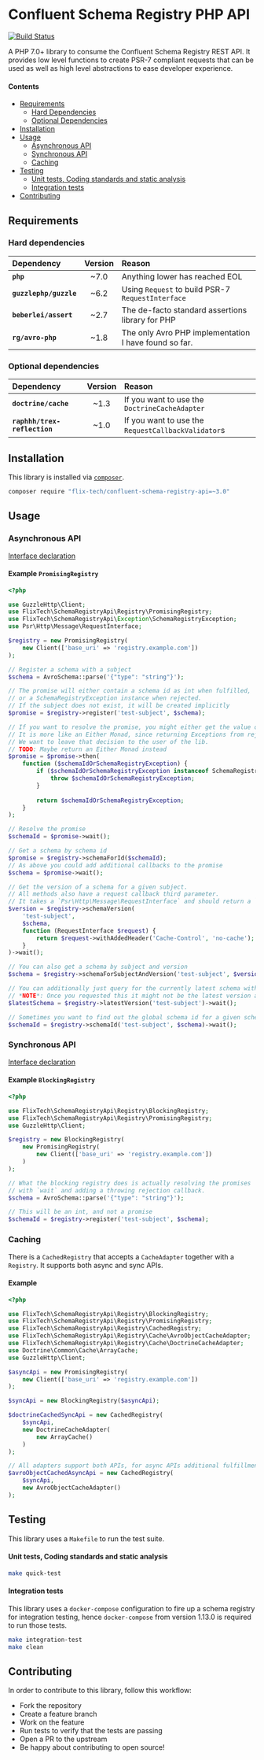 # Confluent Schema Registry PHP API

[![Build Status](https://travis-ci.org/flix-tech/schema-registry-php-client.svg?branch=2.0.2)](https://travis-ci.org/flix-tech/schema-registry-php-client)

A PHP 7.0+ library to consume the Confluent Schema Registry REST API. It provides low level functions to create PSR-7
compliant requests that can be used as well as high level abstractions to ease developer experience.

#### Contents

- [Requirements](#requirements)
  - [Hard Dependencies](#hard-dependencies)
  - [Optional Dependencies](#optional-dependencies)
- [Installation](#installation)
- [Usage](#usage)
  - [Asynchronous API](#asynchronous-api)
  - [Synchronous API](#synchronous-api)
  - [Caching](#caching)
- [Testing](#testing)
  - [Unit tests, Coding standards and static analysis](#unit-tests-coding-standards-and-static-analysis)
  - [Integration tests](#integration-tests)
- [Contributing](#contributing)

## Requirements

### Hard dependencies

| Dependency | Version | Reason |
|:--- |:---:|:--- |
| **`php`** | ~7.0 | Anything lower has reached EOL |
| **`guzzlephp/guzzle`** | ~6.2 | Using `Request` to build PSR-7 `RequestInterface` |
| **`beberlei/assert`** | ~2.7 | The de-facto standard assertions library for PHP |
| **`rg/avro-php`** | ~1.8 | The only Avro PHP implementation I have found so far. |

### Optional dependencies

| Dependency | Version | Reason |
|:--- |:---:|:--- |
| **`doctrine/cache`** | ~1.3 | If you want to use the `DoctrineCacheAdapter` |
| **`raphhh/trex-reflection`** | ~1.0 | If you want to use the `RequestCallbackValidator`s |

## Installation

This library is installed via [`composer`](http://getcomposer.org).

```bash
composer require "flix-tech/confluent-schema-registry-api=~3.0"
```

## Usage

### Asynchronous API

[Interface declaration](src/AsynchronousRegistry.php)

#### Example `PromisingRegistry`

```php
<?php

use GuzzleHttp\Client;
use FlixTech\SchemaRegistryApi\Registry\PromisingRegistry;
use FlixTech\SchemaRegistryApi\Exception\SchemaRegistryException;
use Psr\Http\Message\RequestInterface;

$registry = new PromisingRegistry(
    new Client(['base_uri' => 'registry.example.com'])
);

// Register a schema with a subject
$schema = AvroSchema::parse('{"type": "string"}');

// The promise will either contain a schema id as int when fulfilled,
// or a SchemaRegistryException instance when rejected.
// If the subject does not exist, it will be created implicitly
$promise = $registry->register('test-subject', $schema);

// If you want to resolve the promise, you might either get the value or an instance of a SchemaRegistryException
// It is more like an Either Monad, since returning Exceptions from rejection callbacks will throw them.
// We want to leave that decision to the user of the lib.
// TODO: Maybe return an Either Monad instead
$promise = $promise->then(
    function ($schemaIdOrSchemaRegistryException) {
        if ($schemaIdOrSchemaRegistryException instanceof SchemaRegistryException) {
            throw $schemaIdOrSchemaRegistryException;
        }
        
        return $schemaIdOrSchemaRegistryException;
    }
);

// Resolve the promise
$schemaId = $promise->wait();

// Get a schema by schema id
$promise = $registry->schemaForId($schemaId);
// As above you could add additional callbacks to the promise
$schema = $promise->wait();

// Get the version of a schema for a given subject.
// All methods also have a request callback third parameter.
// It takes a `Psr\Http\Message\RequestInterface` and should return a `Psr\Http\Message\RequestInterface`
$version = $registry->schemaVersion(
    'test-subject',
    $schema,
    function (RequestInterface $request) {
        return $request->withAddedHeader('Cache-Control', 'no-cache');
    }
)->wait();

// You can also get a schema by subject and version
$schema = $registry->schemaForSubjectAndVersion('test-subject', $version)->wait();

// You can additionally just query for the currently latest schema within a subject.
// *NOTE*: Once you requested this it might not be the latest version anymore.
$latestSchema = $registry->latestVersion('test-subject')->wait();

// Sometimes you want to find out the global schema id for a given schema
$schemaId = $registry->schemaId('test-subject', $schema)->wait();
```

### Synchronous API

[Interface declaration](src/SynchronousRegistry.php)

#### Example `BlockingRegistry`

```php
<?php

use FlixTech\SchemaRegistryApi\Registry\BlockingRegistry;
use FlixTech\SchemaRegistryApi\Registry\PromisingRegistry;
use GuzzleHttp\Client;

$registry = new BlockingRegistry(
    new PromisingRegistry(
        new Client(['base_uri' => 'registry.example.com'])
    )
);

// What the blocking registry does is actually resolving the promises
// with `wait` and adding a throwing rejection callback.
$schema = AvroSchema::parse('{"type": "string"}');

// This will be an int, and not a promise
$schemaId = $registry->register('test-subject', $schema);
```

### Caching

There is a `CachedRegistry` that accepts a `CacheAdapter` together with a `Registry`.
It supports both async and sync APIs.

#### Example

```php
<?php

use FlixTech\SchemaRegistryApi\Registry\BlockingRegistry;
use FlixTech\SchemaRegistryApi\Registry\PromisingRegistry;
use FlixTech\SchemaRegistryApi\Registry\CachedRegistry;
use FlixTech\SchemaRegistryApi\Registry\Cache\AvroObjectCacheAdapter;
use FlixTech\SchemaRegistryApi\Registry\Cache\DoctrineCacheAdapter;
use Doctrine\Common\Cache\ArrayCache;
use GuzzleHttp\Client;

$asyncApi = new PromisingRegistry(
    new Client(['base_uri' => 'registry.example.com'])
);

$syncApi = new BlockingRegistry($asyncApi);

$doctrineCachedSyncApi = new CachedRegistry(
    $syncApi,
    new DoctrineCacheAdapter(
        new ArrayCache()
    )
);

// All adapters support both APIs, for async APIs additional fulfillment callbacks will be registered.
$avroObjectCachedAsyncApi = new CachedRegistry(
    $syncApi,
    new AvroObjectCacheAdapter()
);
```

## Testing

This library uses a `Makefile` to run the test suite.

#### Unit tests, Coding standards and static analysis

```bash
make quick-test
```

#### Integration tests

This library uses a `docker-compose` configuration to fire up a schema registry for integration testing, hence
`docker-compose` from version 1.13.0 is required to run those tests.

```bash
make integration-test
make clean
```

## Contributing

In order to contribute to this library, follow this workflow:

- Fork the repository
- Create a feature branch
- Work on the feature 
- Run tests to verify that the tests are passing
- Open a PR to the upstream
- Be happy about contributing to open source!
